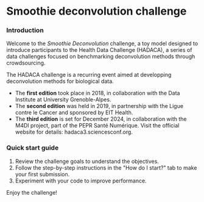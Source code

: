 # Smoothie deconvolution challenge

### Introduction

Welcome to the *Smoothie Deconvolution* challenge, a toy model designed to introduce participants to the Health Data Challenge (HADACA), a series of data challenges focused on benchmarking deconvolution methods through crowdsourcing.

The HADACA challenge is a recurring event aimed at developping deconvolution methods for biological data.

- The **first edition** took place in 2018, in collaboration with the Data Institute at University Grenoble-Alpes.
- The **second edition** was held in 2019, in partnership with the Ligue contre le Cancer and sponsored by EIT Health.
- The **third edition** is set for December 2024, in collaboration with the M4DI project, part of the PEPR Santé Numérique. Visit the official website for details: hadaca3.sciencesconf.org.
    
### Quick start guide

1. Review the challenge goals to understand the objectives.
2. Follow the step-by-step instructions in the "How do I start?" tab to make your first submission.
3. Experiment with your code to improve performance.

Enjoy the challenge!
